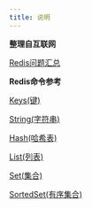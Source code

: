 ```yaml
---
title: 说明
---
```


**整理自互联网**

[Redis问题汇总](/redis/redis_01.md)

**Redis命令参考**

[Keys(键)](/redis/redis_12.md)

[String(字符串)](/redis/redis_13.md)

[Hash(哈希表)](/redis/redis_14.md)

[List(列表)](/redis/redis_15.md)

[Set(集合)](/redis/redis_16.md)

[SortedSet(有序集合)](/redis/redis_17.md)

